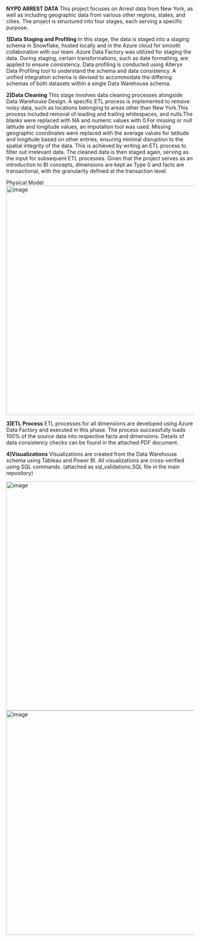 **NYPD ARREST DATA**
This project focuses on Arrest data from New York, as well as including geographic data from various other regions, states, and cities. The project is structured into four stages, each serving a specific purpose.

**1]Data Staging and Profiling**
In this stage, the data is staged into a staging schema in Snowflake, hosted locally and in the Azure cloud for smooth collaboration with our team. Azure Data Factory was utilized for staging the data. During staging, certain transformations, such as date formatting, are applied to ensure consistency. Data profiling is conducted using Alteryx Data Profiling tool to understand the schema and data consistency. A unified integration schema is devised to accommodate the differing schemas of both datasets within a single Data Warehouse schema.

**2]Data Cleaning**
This stage involves data cleaning processes alongside Data Warehouse Design. A specific ETL process is implemented to remove noisy data, such as locations belonging to areas other than New York.This process included removal of leading and trailing whitespaces, and nulls.The blanks were replaced with NA and numeric values with 0.For missing or null latitude and longitude values, an imputation tool was used. Missing geographic coordinates were replaced with the average values for latitude and longitude based on other entries, ensuring minimal disruption to the spatial integrity of the data. This is achieved by writing an ETL process to filter out irrelevant data. The cleaned data is then staged again, serving as the input for subsequent ETL processes.
Given that the project serves as an introduction to BI concepts, dimensions are kept as Type 0 and facts are transactional, with the granularity defined at the transaction level.

Physical Model
<img width="616" alt="image" src="https://github.com/user-attachments/assets/c1370f3c-f274-46ed-add9-06020fee5116" />

**3]ETL Process**
ETL processes for all dimensions are developed using Azure Data Factory and executed in this phase. The process successfully loads 100% of the source data into respective facts and dimensions. Details of data consistency checks can be found in the attached PDF document.

**4]Visualizations**
Visualizations are created from the Data Warehouse schema using Tableau and Power BI. All visualizations are cross-verified using SQL commands. (attached as sql_validations.SQL file in the main repository)

<img width="615" alt="image" src="https://github.com/user-attachments/assets/d9b11013-e622-49cb-bc11-b13c2fb625d3" />
<img width="603" alt="image" src="https://github.com/user-attachments/assets/4d07ffa1-c2c2-4b6b-8bea-b3cc36e35012" />





